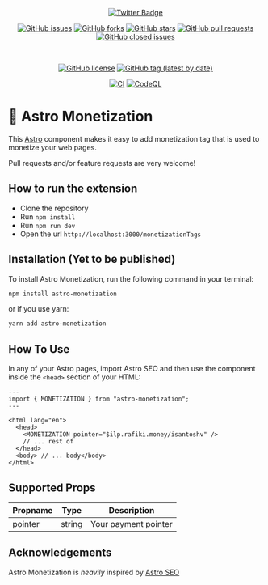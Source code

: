 <div align="center">
  
[![Twitter Badge](https://img.shields.io/badge/-isantoshv-00acee?style=flat&logo=twitter&logoColor=white&link=https://twitter.com/isantoshv/)](https://www.twitter.com/isantoshv/)

[![GitHub issues](https://img.shields.io/github/issues/devcer/astro-monetization)](https://github.com/devcer/astro-monetization/issues)
[![GitHub forks](https://img.shields.io/github/forks/devcer/astro-monetization)](https://github.com/devcer/astro-monetization/network)
[![GitHub stars](https://img.shields.io/github/stars/devcer/astro-monetization)](https://github.com/devcer/astro-monetization/stargazers)
[![GitHub pull requests](https://img.shields.io/github/issues-pr/devcer/astro-monetization)](https://github.com/devcer/astro-monetization/pulls)
[![GitHub closed issues](https://img.shields.io/github/issues-closed-raw/devcer/astro-monetization)](https://github.com/devcer/astro-monetization/issues?q=is%3Apr+is%3Aclosed)

<br>

[![GitHub license](https://img.shields.io/github/license/devcer/astro-monetization)](https://github.com/devcer/astro-monetization/blob/master/LICENSE)
[![GitHub tag (latest by date)](https://img.shields.io/github/v/tag/devcer/astro-monetization)](https://github.com/devcer/astro-monetization/tags)

[![CI](https://github.com/devcer/astro-monetization/actions/workflows/ci.yml/badge.svg)](https://github.com/devcer/astro-monetization/actions/workflows/ci.yml)
[![CodeQL](https://github.com/devcer/astro-monetization/actions/workflows/github-code-scanning/codeql/badge.svg)](https://github.com/devcer/astro-monetization/actions/workflows/github-code-scanning/codeql)

</div>

# 🚀 Astro Monetization

This [Astro](https://astro.build/) component makes it easy to add monetization tag that is used to monetize your web pages.

Pull requests and/or feature requests are very welcome!

## How to run the extension

- Clone the repository
- Run `npm install`
- Run `npm run dev`
- Open the url `http://localhost:3000/monetizationTags`

## Installation (Yet to be published)

To install Astro Monetization, run the following command in your terminal:

```bash
npm install astro-monetization
```

or if you use yarn:

```bash
yarn add astro-monetization
```

## How To Use

In any of your Astro pages, import Astro SEO and then use the component inside
the `<head>` section of your HTML:

```astro
---
import { MONETIZATION } from "astro-monetization";
---

<html lang="en">
  <head>
    <MONETIZATION pointer="$ilp.rafiki.money/isantoshv" />
    // ... rest of
  </head>
  <body> // ... body</body>
</html>
```

## Supported Props

| Propname | Type   | Description          |
| -------- | ------ | -------------------- |
| pointer  | string | Your payment pointer |

## Acknowledgements

Astro Monetization is _heavily_ inspired by [Astro SEO](https://github.com/jonasmerlin/astro-seo)
